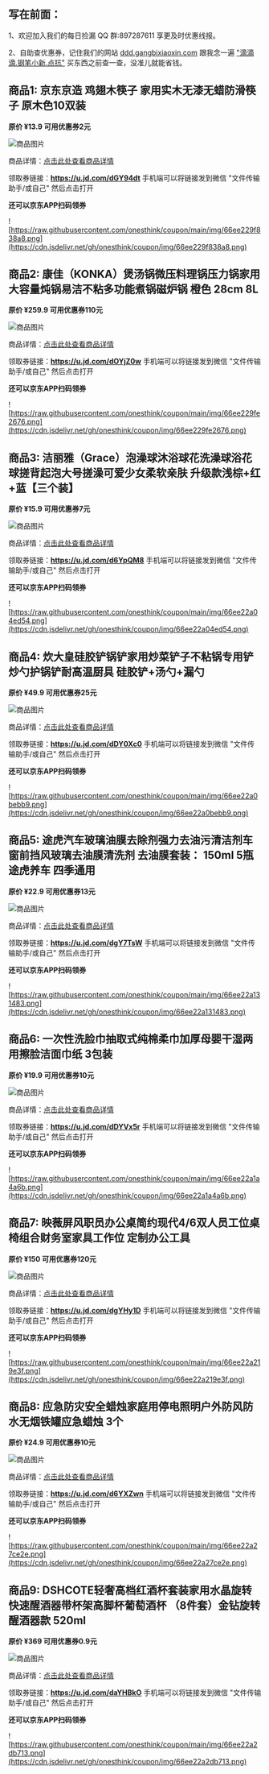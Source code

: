 ## 写在前面：

1、欢迎加入我们的每日捡漏 QQ 群:897287611 享更及时优惠线报。

2、自助查优惠券，记住我们的网站 [ddd.gangbixiaoxin.com](https://ddd.gangbixiaoxin.com) 跟我念一遍 ["滴滴滴.钢笔小新.点抗"](https://ddd.gangbixiaoxin.com) 买东西之前查一查，没准儿就能省钱。

## 商品1: 京东京造 鸡翅木筷子 家用实木无漆无蜡防滑筷子 原木色10双装

**原价 ¥13.9 可用优惠券2元**

![商品图片](http://img14.360buyimg.com/n1/jfs/t1/57800/31/26215/120953/66b33adbF2b510a61/94f42835b2f404b1.jpg)

商品详情：[点击此处查看商品详情](https://union-click.jd.com/jdc?e=1003156031&amp;p=JF8BAacJK1olXQUDU1taC0seBF8IGloUXgYCU1lbCkwnRzBQRQQlBENHFRxWFlVMWzBeTA9KQl1XSwwDVFVPRjtUBAJQAVsMFgQZBBVQYhx-cixOLQdDFxUfAUt2ZRxxGg8VKWgAFxsPTxZAfzddE1JFJXNGHAZKSEdjeh9tbChAGnJ7PDkpQSBJexpsfzlMXAR1DFYvahFrRwxDYwh3FGZJIjxVcS9kf21rU1JFP1x1FD5fXiJsYAxWbyJhP3JbHRkrfDxKVhZJWjtNGG1gHS4WcDJjYRtrGwRhJGJnIAcuX3tNBy5rbVN0OGNkVyAfWC9-SiZ8HSJlUQoyVW5eCUsQCmkPHVIQbTYCVG4LZksWAm4JE1wSXAUyVW5dDkgQCmYLHl4RVAUCZF5VD3vArtfdkerA1b_WytaKsezCitPchdMlbTYBZF5cCUkXB2gJGVslbQYBZF1tViUWUGgNE1ocDWheVA0EDgNcWwEIGl0VXwUGV25fCUoVAV84KwVSPHV0PSkGeEpWQCRKElt0O3V7VQpdfCUVQCpaXAZCIV5XXFcNcD5TSzc4G2s)

领取券链接：**https://u.jd.com/dGY94dt** 手机端可以将链接发到微信 "文件传输助手/或自己" 然后点击打开

**还可以京东APP扫码领券**

![https://raw.githubusercontent.com/onesthink/coupon/main/img/66ee229f838a8.png](https://cdn.jsdelivr.net/gh/onesthink/coupon/img/66ee229f838a8.png)

## 商品2: 康佳（KONKA）煲汤锅微压料理锅压力锅家用大容量炖锅易洁不粘多功能煮锅磁炉锅 橙色 28cm 8L

**原价 ¥259.9 可用优惠券110元**

![商品图片](http://img14.360buyimg.com/n1/jfs/t1/248763/3/12765/67508/667a6623Fd4ca65a4/00f9d0d57d6fecfa.jpg)

商品详情：[点击此处查看商品详情](https://union-click.jd.com/jdc?e=1003156031&amp;p=JF8BAd0JK1olXwIAV15aDE8eB18IGlodXw4BU1paD04XBV9MRANLAjZbERscSkAJHTRQRA1CCVkdDwtCWhVLHTdNTwcKBENeCVAfUg8bQw9RYj5pNFpcAC0jYU9zAzF2aQtpI3l_OlkdTkJ3Yy5Bb1pFOwdaVjUYCFxXDxtxaz5sPm1dIFw1bj9OfC98YglNOWJ-EiovUi51AhNObC5mLWFYIBcqakp1YW5oWy9NB2BgHS4bfDJjYxh7ZAxhJG5kLT1dSD1-aw1zfCcTOE5hIjkCViNFZRNseD9HWHJaPyc9fBkRYxZwcixMPRIBIz4kaCJjShhKbDJyJHJmNxwrcSBudx1rXC9sD2Z1DTUCfyJjZxRoD1lgSQR3ZCYfaitCRShReBlBFHxFIw4LahV-YTkEF2sUbQUDVFlUDkwRCmo4K1sVbUdsVF1UCEseBmw4GmsVWwUFXVdeDU4RAmkAK1sdWjbV-eaIgvrCi9bchdPC5KHX3eKJlsMnM18LK1sUXAQCUFlcCksnM28LK1glA2gDB1daXEwQCwFUGwhMW01KAzBdCU8VBWcJG2sXXAcAVm5tOAt3WhZtZzJJA1JxKjdZbEtJfR1YZyVqIGgFFBhUaCtWShsJSz0UBQRpEV5tCHs)

领取券链接：**https://u.jd.com/dOYjZ0w** 手机端可以将链接发到微信 "文件传输助手/或自己" 然后点击打开

**还可以京东APP扫码领券**

![https://raw.githubusercontent.com/onesthink/coupon/main/img/66ee229fe2676.png](https://cdn.jsdelivr.net/gh/onesthink/coupon/img/66ee229fe2676.png)

## 商品3: 洁丽雅（Grace）泡澡球沐浴球花洗澡球浴花球搓背起泡大号搓澡可爱少女柔软亲肤 升级款浅棕+红+蓝【三个装】

**原价 ¥15.9 可用优惠券7元**

![商品图片](http://img14.360buyimg.com/n1/jfs/t1/921/39/22902/68036/66a8b2bcFbaaa6b8c/4393616c91bc0b07.jpg)

商品详情：[点击此处查看商品详情](https://union-click.jd.com/jdc?e=1003156031&amp;p=JF8BAdcJK1olXwIAV15fCE0TCl8IGlsVXQUBUFtaDk4QBF9MRANLAjZbERscSkAJHTRQRA1CCVkdDwtCWhVLHTdNTwcKBENeCVAfUg8bfw19UhpVPmdJJwtZDE1Ic2wNQhhsJwZ7OlwgYyt1QgZvUwlWCnp7MVc-TlxXDxtxazliPmVAIFw5YT9OeC9_GTNNOWVQEj0vUhh1ShdObz5mK2FYPBc-QEtgYW54Wy1nB1ZgHRgbfjl_YAxRcAxhJG5kLT1dVDxIcwtzfCcTOE5hIjkCViNFZRB4ewJqGWYAMDckbCMDABh_cg18KWUDUigvfCtgdwRJb1lPDXFmPEpefz1uUQl8aThJKn9UPSkuCApgajlQK0UQKURjBBg2aEMUXyxIYhoWAFpdSi5RBHsWM2wJG1wcWwEEXVttOEsXMy5mG1kXXgEAVl5tCXsXBWwPElIWWAMLXFZYOEsfBF_ftuPA17fX3OeJlsPAusjdkufBw44yZG5eOEsWAm0IH1wUXwYyZF5eOEgnXQEJSFMVXg4EVzABCBhOCm9fTTUVXAcDUVdcD3sVAm4KGWslbXpgIRccSCh2SBxdH18TAnYBUQcecTEXegEKZjB1P0drMxYPSxxregoBeB0lXTY)

领取券链接：**https://u.jd.com/d6YpQM8** 手机端可以将链接发到微信 "文件传输助手/或自己" 然后点击打开

**还可以京东APP扫码领券**

![https://raw.githubusercontent.com/onesthink/coupon/main/img/66ee22a04ed54.png](https://cdn.jsdelivr.net/gh/onesthink/coupon/img/66ee22a04ed54.png)

## 商品4: 炊大皇硅胶铲锅铲家用炒菜铲子不粘锅专用铲炒勺护锅铲耐高温厨具 硅胶铲+汤勺+漏勺

**原价 ¥49.9 可用优惠券25元**

![商品图片](http://img14.360buyimg.com/n1/jfs/t1/131709/21/44024/84277/662b19eaF9a19fb29/a9766dc27a7ffd46.jpg)

商品详情：[点击此处查看商品详情](https://union-click.jd.com/jdc?e=1003156031&amp;p=JF8BAdkJK1olXwIAVV9YCkITA18IGlsUXgcHXVZcD0sSB19MRANLAjZbERscSkAJHTRQRA1CCVkdDwtCWhVLHTdNTwcKBENeCVAfUg8bRhJyaC98H2VwBiAEQxxRAQRIewNlVXVjOlwEU0lqRwdJfwAcCQZGPR8odFxXDxtxazliLlNGIzcLWDxkfCh_cj9NOWVEEig_Uix1ShNObS5mLmFbNBcqekp-YSZOWy13B2NgHQwbfxN3YBhBfAxhJG5kIwc6Tz9Idz9zfCcTOE5hIjkCViNFZRNoYj9-AnFaIDg-CTxJYzdscixmNkJ0JikraBF8QBlhaCh1BG4HNzcHbD9fYCh8cglzKXVxFSlffCJsY3sKbk8XKDZpEgkpChgJfgx4SxhVNE0KM15abiNnD2M4GmsWXAYFXVhaDkISM18IG2tUMw8DUltYAXsWM28OGFwcVAUHUF5fDkknA2cPK4y45dOI5YvVsZ-Ji7ixvI6c4dKc3G5tOEgnA24JGVsRWgcAVG5tCEgnAF9WdVpGVQYEVwxUZhcXUDYBGVNTMwYDVVhcAEkVM20JGlkXbTYyESMnez9-QQx6SSVMFlFEVjUdaBNnCxxpdVlMBgR_EDYcbBAeV29MchpgITYCZA)

领取券链接：**https://u.jd.com/dDY0Xc0** 手机端可以将链接发到微信 "文件传输助手/或自己" 然后点击打开

**还可以京东APP扫码领券**

![https://raw.githubusercontent.com/onesthink/coupon/main/img/66ee22a0bebb9.png](https://cdn.jsdelivr.net/gh/onesthink/coupon/img/66ee22a0bebb9.png)

## 商品5: 途虎汽车玻璃油膜去除剂强力去油污清洁剂车窗前挡风玻璃去油膜清洗剂 去油膜套装： 150ml 5瓶 途虎养车 四季通用

**原价 ¥22.9 可用优惠券13元**

![商品图片](http://img14.360buyimg.com/n1/jfs/t1/167057/29/43995/91348/66123009Fcc49a30c/aecab993ced53dcc.jpg)

商品详情：[点击此处查看商品详情](https://union-click.jd.com/jdc?e=1003156031&amp;p=JF8BAdsJK1olXwQBUl1VDE8WAF8IGlocWQUBXFxZCUwXCl9MRANLAjZbERscSkAJHTRQRA1CCVkdDwtCWhVLHTdNTwcKBENeCVAfUg8bAAdxcxt-KQ8GCCgGdxZodxZDXiwUHgBEOlwOVyh_Zy57ejxdBVlcEVheD1xXDxtxaz5sLnVAIFwHaD90ZDF8Yg1NOWV6Ej4FUil1ShtObT5mJGFYPBc-ekp1YW54WyxNB29gVS4baElgcxgJbAxhJG5iIAcUVDxIZwlzfCcTOE5hIjkCViNFZRB-ey92H2VwKycqUTsfdRZacjtmXUV0LSUqaD9kRAxhTQtiFHoWVyk9Chl1dB1rXC98D2R1HSkZfzJNUBRoD1lgSQR3ZCYNVRsVGQkWeQ9jDVpjBF8_DzNPcCkEF2sUbQUDVFlUDkwRCmo4K1sVbUdsVFxUAUkWM244G10WWg8LV1tZDEMVAV8IE1wliqu6gdTs3cOu1_GAzOKyiI--gMDVOHsnAF8IGloXXQIFVVxdOHsXAF8LKwV7XFUEVl8OX0p5X29bQlISH1RsVF9aCk4SC2g4GVoUXwQyZG5eYDJ_QwR8El9JK119CSEpcQBSdG5LHR17X1VdNzY5STh2ZCdQRAVQWwUFZF5t)

领取券链接：**https://u.jd.com/dgY7TsW** 手机端可以将链接发到微信 "文件传输助手/或自己" 然后点击打开

**还可以京东APP扫码领券**

![https://raw.githubusercontent.com/onesthink/coupon/main/img/66ee22a131483.png](https://cdn.jsdelivr.net/gh/onesthink/coupon/img/66ee22a131483.png)

## 商品6: 一次性洗脸巾抽取式纯棉柔巾加厚母婴干湿两用擦脸洁面巾纸 3包装

**原价 ¥19.9 可用优惠券10元**

![商品图片](http://img14.360buyimg.com/n1/jfs/t1/4441/27/24962/150092/66e38de5Fbc20d563/6462928db9ea01a7.jpg)

商品详情：[点击此处查看商品详情](https://union-click.jd.com/jdc?e=1003156031&amp;p=JF8BAdMJK1olXwICVFxVD0keAF8IGlsVWgECV1pbC0sUBF9MRANLAjZbERscSkAJHTRQRA1CCVkdDwtCWhVLHTdNTwcKBENeCVAfUg8bfm5eYi58FH16Fg1YaU9_RTZ7ZR98L0J-OlwhSB8WZSR4e1lCD1JhChkPcFxXDxtxazliPnlcICclbj9eVih8GTNNOWVQEj4vUi91ShdOeBBlOWFYNBc-ekpwYSYJWzhnB2ZgVTYbfjl3ahhSeAxhJG5kIC0iTD9IVQxzfCcTOE5hIjkCViNFZRB7ewJpW3IAAjcqaz8QdRZSci9cFEF0PTo0fxJgRhhhZztiFGILNzcPWyhPYDN_YglwJGVlFSlfeBMnajx7fRB0OERiLiwnSxRSXitXRB4VCwoOZF9tC0oXBGYOHF0cWDYyVF5tSSUXBWcOGlIcXjYDZF5bC0weCmwNH10VXwEyVFZaOJy6u7qCqo6d5NKc3Inkr56ev7uWk2slbQUyVF9cCksTBG4KG2slXQUyV24DZkpECmhcGAwTM1oCBwdUDgoebW8JH14SWwYCZFxcCUkVM184ZlpDJHNrHSUlShgSYmtgXQJmI0JrJhohZklrQzsJfRBlPQRVBgo-VgxFe18IKw)

领取券链接：**https://u.jd.com/dDYVx5r** 手机端可以将链接发到微信 "文件传输助手/或自己" 然后点击打开

**还可以京东APP扫码领券**

![https://raw.githubusercontent.com/onesthink/coupon/main/img/66ee22a1a4a6b.png](https://cdn.jsdelivr.net/gh/onesthink/coupon/img/66ee22a1a4a6b.png)

## 商品7: 映薇屏风职员办公桌简约现代4/6双人员工位桌椅组合财务室家具工作位 定制办公工具

**原价 ¥150 可用优惠券120元**

![商品图片](http://img14.360buyimg.com/n1/jfs/t1/176791/12/44252/114392/663b1612Fbbcf9143/dbab899f8495b775.jpg)

商品详情：[点击此处查看商品详情](https://union-click.jd.com/jdc?e=1003156031&amp;p=JF8BAd0JK1olXwQDVFpfC0sTBl8IGlocVQAHXVpaDkgeAl9MRANLAjZbERscSkAJHTRQRA1CCVkdDwtCWhVLHTdNTwcKBENeCVAfUg8bYy1jGDBnG1Z9BCRZcwhHeypUbD9qNl9COlw_fU1VVxBQeBN2XHZmFAQuTFxXDxtxaz5sLk9DIzcLbj9OeC1-citNOWV6EikFUit1ShNObS5mK2FbNBcpektkYSZOWyxnB2RgHSIbaDJocxtBTgxhJG5lIz0UVjx-UQlzfCcTOE5hIjkCViNFZRNbewJ2GWZdLD0-UjcSYyd8cix2NRIBIyg0YC10Sm4NbARDPmVmBlY9ejxgeh1rXC98C1V2HV4afyJrYRRoD1lgSQR3ZCwDTxtoRDhSexNJGAZKPT9HfRlRYzkEF2sUbQUDVFlUDkwRCmo4K1sVbUdsVFxeAUsQA2c4GmsVWwUFXVdeDU8fCmYMK1sdWjbV-eaIgvrCi9bchdPC5KHX3eKJlsMnM18LK1sUXAQCUFlcCksnM28LK1glA2gDB1lYXEoVUwFUGwhMVA5GBzBdCUweBWsOGmsXXAcAVm5tOCtVaGxjaR1FIlZ4UCUeWDNSXxhsZDBMHWgANitbSh9oWwxAeFplOUZYJxptCHs)

领取券链接：**https://u.jd.com/dgYHy1D** 手机端可以将链接发到微信 "文件传输助手/或自己" 然后点击打开

**还可以京东APP扫码领券**

![https://raw.githubusercontent.com/onesthink/coupon/main/img/66ee22a219e3f.png](https://cdn.jsdelivr.net/gh/onesthink/coupon/img/66ee22a219e3f.png)

## 商品8: 应急防灾安全蜡烛家庭用停电照明户外防风防水无烟铁罐应急蜡烛 3个

**原价 ¥24.9 可用优惠券10元**

![商品图片](http://img14.360buyimg.com/n1/jfs/t1/103813/7/50003/110986/66e4fdccF0d1cd2e4/c85254cc62d7c8bd.jpg)

商品详情：[点击此处查看商品详情](https://union-click.jd.com/jdc?e=1003156031&amp;p=JF8BAdUJK1olXwIAVF1dCk8SCl8IGloTXAUCV19cCUMSBF9MRANLAjZbERscSkAJHTRQRA1CCVkdDwtCWhVLHTdNTwcKBENeCVAfUg8bWC9jHyNUAgALMhgabg5sZRBpfFxcHEVKOlxZC09XVS4LSzBrWgVhLiYFAFxXDxtxaz5hFGFAICclbTxkZDB_cjNNOWJ2Eio_VTJ1SgdObS5lDWFbMBcpQEp0YSZ0WztNAHZgHT4baBRvagxscAxhJG5gIwc-SjxIawlzfCcTOE5hIjkCViNFZRBxbAJ9W2UANA49ayxIdydoci9mOkZiJiEucThFF2x_byl1P2ZxAQEqYTRneg1rRyx8B292DSEBfiJBW18LQhBXBl5WCzxeVB9zBzBQWQAQJEFiWFJtCXsUAm8PEl0SWw8HZG5dCHtWbW8LH18UWQcEZF9tCE0UBGYBGF4SXQcHXG5dAEwn1MKwztGkiI67gMDV3_Kw1ua0z8WdbTYyV25dCUoVA2sPGlkVbTYCV25eOBV5AjwPHQkQDwVsCF4OUUJHQzxmG1oWWwUCXF9tCkoWAW04K2tOHW0GLB8CDkJxRShuXiBzImdlUxccSwN5AWsLHxtDHAVSPyBaCyhtezcAK1sl)

领取券链接：**https://u.jd.com/d6YXZwn** 手机端可以将链接发到微信 "文件传输助手/或自己" 然后点击打开

**还可以京东APP扫码领券**

![https://raw.githubusercontent.com/onesthink/coupon/main/img/66ee22a27ce2e.png](https://cdn.jsdelivr.net/gh/onesthink/coupon/img/66ee22a27ce2e.png)

## 商品9: DSHCOTE轻奢高档红酒杯套装家用水晶旋转快速醒酒器带杯架高脚杯葡萄酒杯 （8件套）金钻旋转醒酒器款 520ml

**原价 ¥369 可用优惠券0.9元**

![商品图片](http://img14.360buyimg.com/n1/jfs/t1/104370/31/50436/164171/66ec0e5fFd45ed8a0/f11f173c96170b8f.png)

商品详情：[点击此处查看商品详情](https://union-click.jd.com/jdc?e=1003156031&amp;p=JF8BAdsJK1olXwICXFlbCEgVC18IGlsVXwcKUFxVDkMWAl9MRANLAjZbERscSkAJHTRQRA1CCVkdDwtCWhVLHTdNTwcKBENeCVAfUg8bZm1YGAJmL01DHDpfXAsRBy9MWSl0BU5mOlxdaEwVSxZaUwhjCFl1NT4iSFxXDxtxazliPm1GIic5aDJ0eDB8citNOWV-EioFUil1Sm5OewBlDWFbEhcrakpzYSZwWy9NB2VgHQwbfiJjUw97bAxhJG5lIwc6SjwVVQxzfCcTOE5hIjkCViNFZRNqYjhTWmV7CSc9ayseYzB0cjthPkZ0JiI-aBIXXBtxZChiBAcEIxY1Wz91YCh8Ygl1KWV9FCkCXi1sY3sKbk8XKDZRPwdUfiIVSg1vaVpCOGVdMgAOUDFBD2M4GmsWXAYFXVhaDkISM18IG2tUMwYLVVtUD0IVM244G10WWg8LV1taCkoeBV8IE1wliqu6gdTs3cOu1_GAzOKyiI--gMDVOHsnAF8IGloXXQIFVVxdOHsXAF8LKwV7XFUFUQ5cDhh5X29bQlJHDU1sVF9aDkIWA2g4GVoUXwQyZG44ChsUWhx6UBpdOQRWFFhZSA9VcQ5QUz97XwZiU1wVcRlfUBldRCx0PXlCZF5t)

领取券链接：**https://u.jd.com/daYHBkO** 手机端可以将链接发到微信 "文件传输助手/或自己" 然后点击打开

**还可以京东APP扫码领券**

![https://raw.githubusercontent.com/onesthink/coupon/main/img/66ee22a2db713.png](https://cdn.jsdelivr.net/gh/onesthink/coupon/img/66ee22a2db713.png)

